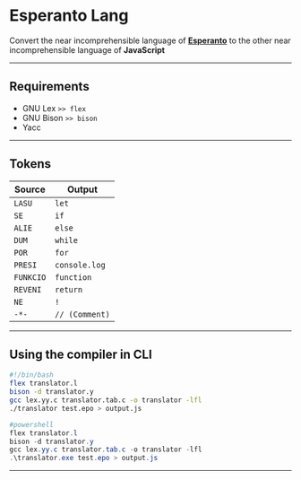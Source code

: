 # Esperanto Lang

Convert the near incomprehensible language of **[Esperanto](https://en.wikipedia.org/wiki/Esperanto)** to the other near incomprehensible language of **JavaScript**

---

## Requirements

- GNU Lex ``>> flex``
- GNU Bison ``>> bison``
- Yacc

---

## Tokens

| Source  | Output       |
| ------- | ------------ |
| ``LASU``    | ``let``          |
| ``SE``      | ``if``           |
| ``ALIE``    | ``else``         |
| ``DUM``     | ``while``        |
| ``POR``     | ``for``          |
| ``PRESI``   | ``console.log``  |
| ``FUNKCIO`` | ``function``     |
| ``REVENI``  | ``return``       |
| ``NE``      | ``!``            |
| ``-*-``     | ``// (Comment)`` |

---

## Using the compiler in CLI

```bash
#!/bin/bash
flex translator.l
bison -d translator.y
gcc lex.yy.c translator.tab.c -o translator -lfl
./translator test.epo > output.js
```

```powershell
#powershell
flex translator.l
bison -d translator.y
gcc lex.yy.c translator.tab.c -o translator -lfl
.\translator.exe test.epo > output.js
```

---
